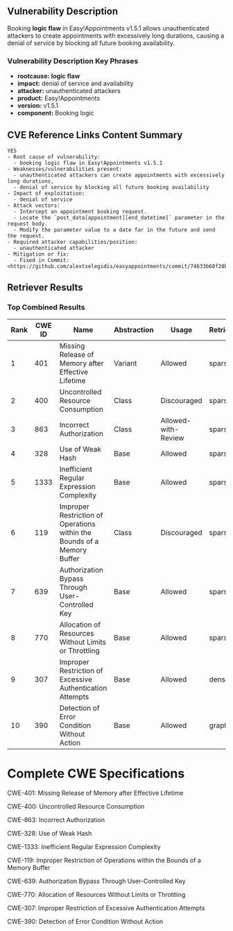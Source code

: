 ## Vulnerability Description
Booking **logic flaw** in Easy!Appointments v1.5.1 allows unauthenticated attackers to create appointments with excessively long durations, causing a denial of service by blocking all future booking availability.

### Vulnerability Description Key Phrases
- **rootcause:** **logic flaw**
- **impact:** denial of service and availability
- **attacker:** unauthenticated attackers
- **product:** Easy!Appointments
- **version:** v1.5.1
- **component:** Booking logic

## CVE Reference Links Content Summary
```text
YES
- Root cause of vulnerability:
  - booking logic flaw in Easy!Appointments v1.5.1
- Weaknesses/vulnerabilities present:
  - unauthenticated attackers can create appointments with excessively long durations,
  - denial of service by blocking all future booking availability
- Impact of exploitation:
  - denial of service
- Attack vectors:
  - Intercept an appointment booking request.
  - Locate the `post_data[appointment][end_datetime]` parameter in the request body.
  - Modify the parameter value to a date far in the future and send the request.
- Required attacker capabilities/position:
  - unauthenticated attacker
- Mitigation or fix:
  - Fixed in Commit: <https://github.com/alextselegidis/easyappointments/commit/74633b60f28bdef3cc9f905c0599cef121fee32b>
```

## Retriever Results

### Top Combined Results

| Rank | CWE ID | Name | Abstraction | Usage  | Retrievers | Individual Scores |
|------|--------|------|-------------|-------|------------|-------------------|
| 1 | 401 | Missing Release of Memory after Effective Lifetime | Variant | Allowed | sparse | 0.146 |
| 2 | 400 | Uncontrolled Resource Consumption | Class | Discouraged | sparse | 0.143 |
| 3 | 863 | Incorrect Authorization | Class | Allowed-with-Review | sparse | 0.142 |
| 4 | 328 | Use of Weak Hash | Base | Allowed | sparse | 0.141 |
| 5 | 1333 | Inefficient Regular Expression Complexity | Base | Allowed | sparse | 0.141 |
| 6 | 119 | Improper Restriction of Operations within the Bounds of a Memory Buffer | Class | Discouraged | sparse | 0.137 |
| 7 | 639 | Authorization Bypass Through User-Controlled Key | Base | Allowed | sparse | 0.134 |
| 8 | 770 | Allocation of Resources Without Limits or Throttling | Base | Allowed | sparse | 0.134 |
| 9 | 307 | Improper Restriction of Excessive Authentication Attempts | Base | Allowed | dense | 0.469 |
| 10 | 390 | Detection of Error Condition Without Action | Base | Allowed | graph | 0.002 |



# Complete CWE Specifications

CWE-401: Missing Release of Memory after Effective Lifetime

CWE-400: Uncontrolled Resource Consumption

CWE-863: Incorrect Authorization

CWE-328: Use of Weak Hash

CWE-1333: Inefficient Regular Expression Complexity

CWE-119: Improper Restriction of Operations within the Bounds of a Memory Buffer

CWE-639: Authorization Bypass Through User-Controlled Key

CWE-770: Allocation of Resources Without Limits or Throttling

CWE-307: Improper Restriction of Excessive Authentication Attempts

CWE-390: Detection of Error Condition Without Action